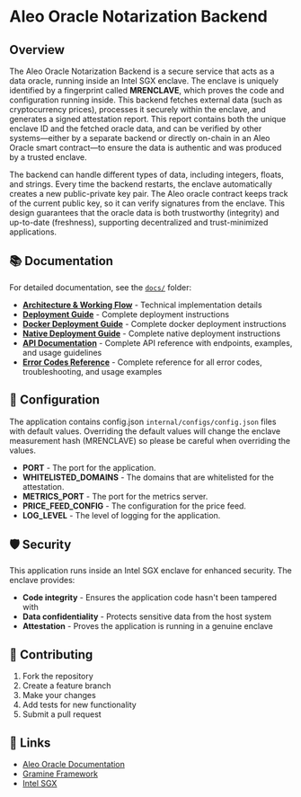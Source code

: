 # Aleo Oracle Notarization Backend

## Overview

The Aleo Oracle Notarization Backend is a secure service that acts as a data oracle, running inside an Intel SGX enclave. The enclave is uniquely identified by a fingerprint called **MRENCLAVE**, which proves the code and configuration running inside. This backend fetches external data (such as cryptocurrency prices), processes it securely within the enclave, and generates a signed attestation report. This report contains both the unique enclave ID and the fetched oracle data, and can be verified by other systems—either by a separate backend or directly on-chain in an Aleo Oracle smart contract—to ensure the data is authentic and was produced by a trusted enclave.

The backend can handle different types of data, including integers, floats, and strings. Every time the backend restarts, the enclave automatically creates a new public-private key pair. The Aleo oracle contract keeps track of the current public key, so it can verify signatures from the enclave. This design guarantees that the oracle data is both trustworthy (integrity) and up-to-date (freshness), supporting decentralized and trust-minimized applications.

## 📚 Documentation

For detailed documentation, see the [`docs/`](docs/) folder:

- **[Architecture & Working Flow](docs/architecture.md)** - Technical implementation details
- **[Deployment Guide](docs/deployment-guide.md)** - Complete deployment instructions
- **[Docker Deployment Guide](docs/docker-deployment-guide.md)** - Complete docker deployment instructions
- **[Native Deployment Guide](docs/native-deployment-guide.md)** - Complete native deployment instructions
- **[API Documentation](docs/api-documentation.md)** - Complete API reference with endpoints, examples, and usage guidelines
- **[Error Codes Reference](docs/error-codes.md)** - Complete reference for all error codes, troubleshooting, and usage examples

## 🔧 Configuration

The application contains config.json `internal/configs/config.json` files with default values. Overriding the default values will change the enclave measurement hash (MRENCLAVE) so please be careful when overriding the values.

- **PORT** - The port for the application.
- **WHITELISTED_DOMAINS** - The domains that are whitelisted for the attestation.
- **METRICS_PORT** - The port for the metrics server.
- **PRICE_FEED_CONFIG** - The configuration for the price feed.
- **LOG_LEVEL** - The level of logging for the application.

## 🛡️ Security

This application runs inside an Intel SGX enclave for enhanced security. The enclave provides:

- **Code integrity** - Ensures the application code hasn't been tampered with
- **Data confidentiality** - Protects sensitive data from the host system
- **Attestation** - Proves the application is running in a genuine enclave

## 🤝 Contributing

1. Fork the repository
2. Create a feature branch
3. Make your changes
4. Add tests for new functionality
5. Submit a pull request

## 🔗 Links

- [Aleo Oracle Documentation](https://aleo-oracle-docs.surge.sh/)
- [Gramine Framework](https://gramine.readthedocs.io/en/stable/)
- [Intel SGX](https://www.intel.com/content/www/us/en/developer/tools/software-guard-extensions/overview.html)

